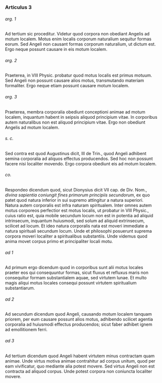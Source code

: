 ### Articulus 3

###### arg. 1
Ad tertium sic proceditur. Videtur quod corpora non obediant Angelis ad motum localem. Motus enim localis corporum naturalium sequitur formas eorum. Sed Angeli non causant formas corporum naturalium, ut dictum est. Ergo neque possunt causare in eis motum localem.

###### arg. 2
Praeterea, in VIII Physic. probatur quod motus localis est primus motuum. Sed Angeli non possunt causare alios motus, transmutando materiam formaliter. Ergo neque etiam possunt causare motum localem.

###### arg. 3
Praeterea, membra corporalia obediunt conceptioni animae ad motum localem, inquantum habent in seipsis aliquod principium vitae. In corporibus autem naturalibus non est aliquod principium vitae. Ergo non obediunt Angelis ad motum localem.

###### s. c.
Sed contra est quod Augustinus dicit, III de Trin., quod Angeli adhibent semina corporalia ad aliquos effectus producendos. Sed hoc non possunt facere nisi localiter movendo. Ergo corpora obediunt eis ad motum localem.

###### co.
Respondeo dicendum quod, sicut Dionysius dicit VII cap. de Div. Nom., *divina sapientia coniungit fines primorum principiis secundorum*, ex quo patet quod natura inferior in sui supremo attingitur a natura superiori. Natura autem corporalis est infra naturam spiritualem. Inter omnes autem motus corporeos perfectior est motus localis, ut probatur in VIII Physic., cuius ratio est, quia mobile secundum locum non est in potentia ad aliquid intrinsecum, inquantum huiusmodi, sed solum ad aliquid extrinsecum, scilicet ad locum. Et ideo natura corporalis nata est moveri immediate a natura spirituali secundum locum. Unde et philosophi posuerunt suprema corpora moveri localiter a spiritualibus substantiis. Unde videmus quod anima movet corpus primo et principaliter locali motu.

###### ad 1
Ad primum ergo dicendum quod in corporibus sunt alii motus locales praeter eos qui consequuntur formas, sicut fluxus et refluxus maris non consequitur formam substantialem aquae, sed virtutem lunae. Et multo magis aliqui motus locales consequi possunt virtutem spiritualium substantiarum.

###### ad 2
Ad secundum dicendum quod Angeli, causando motum localem tanquam priorem, per eum causare possunt alios motus, adhibendo scilicet agentia corporalia ad huiusmodi effectus producendos; sicut faber adhibet ignem ad emollitionem ferri.

###### ad 3
Ad tertium dicendum quod Angeli habent virtutem minus contractam quam animae. Unde virtus motiva animae contrahitur ad corpus unitum, quod per eam vivificatur, quo mediante alia potest movere. Sed virtus Angeli non est contracta ad aliquod corpus. Unde potest corpora non coniuncta localiter movere.

